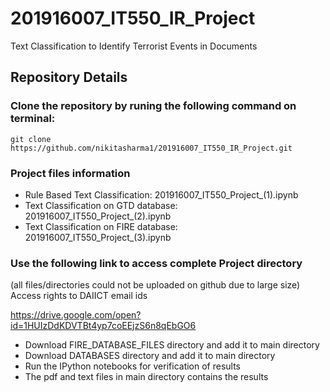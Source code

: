 # 201916007_IT550_IR_Project
Text Classification to Identify Terrorist Events in Documents

## Repository Details

### Clone the repository by runing the following command on terminal:

```
git clone https://github.com/nikitasharma1/201916007_IT550_IR_Project.git
```

### Project files information
- Rule Based Text Classification: 201916007_IT550_Project_(1).ipynb
- Text Classification on GTD database: 201916007_IT550_Project_(2).ipynb
- Text Classification on FIRE database: 201916007_IT550_Project_(3).ipynb

### Use the following link to access complete Project directory 
(all files/directories could not be uploaded on github due to large size)
Access rights to DAIICT email ids

https://drive.google.com/open?id=1HUIzDdKDVTBt4yp7coEEjzS6n8qEbGO6

- Download FIRE_DATABASE_FILES directory and add it to main directory
- Download DATABASES directory and add it to main directory
- Run the IPython notebooks for verification of results
- The pdf and text files in main directory contains the results
